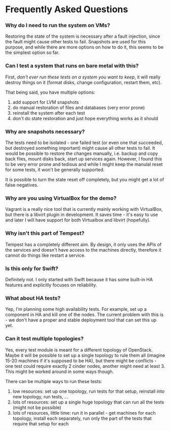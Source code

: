 # Frequently Asked Questions

### Why do I need to run the system on VMs?

Restoring the state of the system is necessary after a fault injection, since
the fault might cause other tests to fail. Snapshots are used for this purpose,
and while there are more options on how to do it, this seems to be the simplest
option so far.


### Can I test a system that runs on bare metal with this?

First, *don't ever run these tests on a system you want to keep*, it will
really destroy things on it (format disks, change configuration, restart them,
etc).

That being said, you have multiple options:

1. add support for LVM snapshots
2. do manual restoration of files and databases (very error prone)
3. reinstall the system after each test
4. don't do state restoration and just hope everything works as it should


### Why are snapshots necessary?

The tests need to be isolated - one failed test (or even one that succeeded,
but destroyed something important) might cause all other tests to fail. It
would be possible to restore the changes manually, i.e. backup and copy back
files, mount disks back, start up services again. However, I found this to be
very error prone and tedious and while I might keep the manulal reset for some
tests, it won't be generally supported.

It is possible to turn the state reset off completely, but you might get a lot
of false negatives.


### Why are you using VirtualBox for the demo?

Vagrant is a really nice tool that is currently mainly working with VirtualBox,
but there is a libvirt plugin in development. It saves time - it's easy to use
and later I will have support for both Virtualbox and libvirt (hopefully).


### Why isn't this part of Tempest?

Tempest has a completely different aim. By design, it only uses the APIs of the
services and doesn't have access to the machines directly, therefore it cannot
do things like restart a service.


### Is this only for Swift?

Definitely not. I only started with Swift because it has some built-in HA
features and explicitly focuses on reliability.


### What about HA tests?

Yep, I'm planning some high availability tests. For example, set up a component
in HA and kill one of the nodes. The current problem with this is - we don't
have a proper and stable deployment tool that can set this up yet.


### Can it test multiple topologies?

Yes, every test module is meant for a different topology of OpenStack. Maybe it
will be possible to set up a single topology to rule them all (imagine 15-20
machines if it's supposed to be HA), but there might be conflicts - one test
could require exactly 2 cinder nodes, another might need at least 3. This might
be worked around in some ways though.

There can be multiple ways to run these tests:

1. low resources: set up one topology, run tests for that setup, reinstall into
   new topology, run tests, ...
2. lots of resources: set up a single huge topology that can run all the
   tests (might not be possible)
3. lots of resources, little time: run it in parallel - get machines for each
   topology, install each separately, run only the part of the tests that
   require that setup for each

